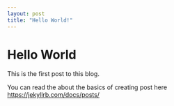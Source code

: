 ```yaml
---
layout: post
title: "Hello World!"
---
```


# Hello World

This is the first post to this blog.

You can read the about the basics of creating post here 
https://jekyllrb.com/docs/posts/
